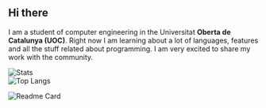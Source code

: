 ## Hi there 

I am a student of computer engineering in the Universitat **Oberta de Catalunya (UOC)**. Right now I am learning about a lot of languages, features and all the stuff related about programming. I am very excited to share my work with the community.

![Stats](https://github-readme-stats.vercel.app/api?username=paucape&show_icons=true&theme=vue-dark)
</br>
![Top Langs](https://github-readme-stats.vercel.app/api/top-langs/?username=paucape&langs_count=8&theme=vue-dark)

![Readme Card](https://github-readme-stats.vercel.app/api/pin/?username=paucape&repo=programming-challenges)

<!--
**PauCape/PauCape** is a ✨ _special_ ✨ repository because its `README.md` (this file) appears on your GitHub profile.

Here are some ideas to get you started:

- 🔭 I’m currently working on ...
- 🌱 I’m currently learning ...
- 👯 I’m looking to collaborate on ...
- 🤔 I’m looking for help with ...
- 💬 Ask me about ...
- 📫 How to reach me: ...
- 😄 Pronouns: ...
- ⚡ Fun fact: ...
-->
